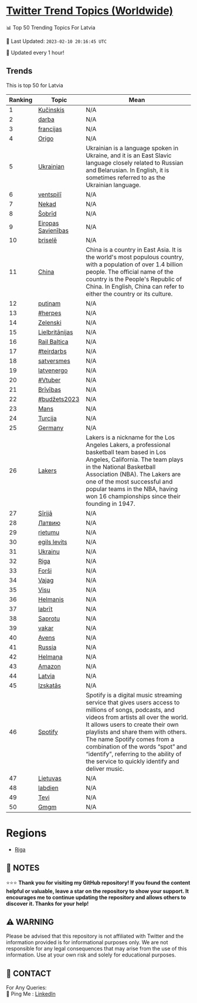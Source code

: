 [Twitter Trend Topics (Worldwide)](https://github.com/ErcinDedeoglu/Twitter-Trend-Topics)
==========


📊 Top 50 Trending Topics For Latvia

📆 Last Updated: `2023-02-10 20:16:45 UTC`

🔧 Updated every 1 hour!


## Trends

This is top 50 for Latvia

| Ranking | Topic | Mean |
| ------- | ------------ | ------------ |
| 1 | [Kučinskis](http://twitter.com/search?q=Ku%c4%8dinskis) | N/A |
| 2 | [darba](http://twitter.com/search?q=darba) | N/A |
| 3 | [francijas](http://twitter.com/search?q=francijas) | N/A |
| 4 | [Origo](http://twitter.com/search?q=Origo) | N/A |
| 5 | [Ukrainian](http://twitter.com/search?q=Ukrainian) | Ukrainian is a language spoken in Ukraine, and it is an East Slavic language closely related to Russian and Belarusian. In English, it is sometimes referred to as the Ukrainian language. |
| 6 | [ventspilī](http://twitter.com/search?q=ventspil%c4%ab) | N/A |
| 7 | [Nekad](http://twitter.com/search?q=Nekad) | N/A |
| 8 | [Šobrīd](http://twitter.com/search?q=%c5%a0obr%c4%abd) | N/A |
| 9 | [Eiropas Savienības](http://twitter.com/search?q=Eiropas+Savien%c4%abbas) | N/A |
| 10 | [briselē](http://twitter.com/search?q=brisel%c4%93) | N/A |
| 11 | [China](http://twitter.com/search?q=China) | China is a country in East Asia. It is the world's most populous country, with a population of over 1.4 billion people. The official name of the country is the People's Republic of China. In English, China can refer to either the country or its culture. |
| 12 | [putinam](http://twitter.com/search?q=putinam) | N/A |
| 13 | [#herpes](http://twitter.com/search?q=%23herpes) | N/A |
| 14 | [Zelenski](http://twitter.com/search?q=Zelenski) | N/A |
| 15 | [Lielbritānijas](http://twitter.com/search?q=Lielbrit%c4%81nijas) | N/A |
| 16 | [Rail Baltica](http://twitter.com/search?q=Rail+Baltica) | N/A |
| 17 | [#teirdarbs](http://twitter.com/search?q=%23teirdarbs) | N/A |
| 18 | [satversmes](http://twitter.com/search?q=satversmes) | N/A |
| 19 | [latvenergo](http://twitter.com/search?q=latvenergo) | N/A |
| 20 | [#Vtuber](http://twitter.com/search?q=%23Vtuber) | N/A |
| 21 | [Brīvības](http://twitter.com/search?q=Br%c4%abv%c4%abbas) | N/A |
| 22 | [#budžets2023](http://twitter.com/search?q=%23bud%c5%beets2023) | N/A |
| 23 | [Mans](http://twitter.com/search?q=Mans) | N/A |
| 24 | [Turcija](http://twitter.com/search?q=Turcija) | N/A |
| 25 | [Germany](http://twitter.com/search?q=Germany) | N/A |
| 26 | [Lakers](http://twitter.com/search?q=Lakers) | Lakers is a nickname for the Los Angeles Lakers, a professional basketball team based in Los Angeles, California. The team plays in the National Basketball Association (NBA). The Lakers are one of the most successful and popular teams in the NBA, having won 16 championships since their founding in 1947. |
| 27 | [Sīrijā](http://twitter.com/search?q=S%c4%abrij%c4%81) | N/A |
| 28 | [Латвию](http://twitter.com/search?q=%d0%9b%d0%b0%d1%82%d0%b2%d0%b8%d1%8e) | N/A |
| 29 | [rietumu](http://twitter.com/search?q=rietumu) | N/A |
| 30 | [egils levits](http://twitter.com/search?q=egils+levits) | N/A |
| 31 | [Ukrainu](http://twitter.com/search?q=Ukrainu) | N/A |
| 32 | [Riga](http://twitter.com/search?q=Riga) | N/A |
| 33 | [Forši](http://twitter.com/search?q=For%c5%a1i) | N/A |
| 34 | [Vajag](http://twitter.com/search?q=Vajag) | N/A |
| 35 | [Visu](http://twitter.com/search?q=Visu) | N/A |
| 36 | [Helmanis](http://twitter.com/search?q=Helmanis) | N/A |
| 37 | [labrīt](http://twitter.com/search?q=labr%c4%abt) | N/A |
| 38 | [Saprotu](http://twitter.com/search?q=Saprotu) | N/A |
| 39 | [vakar](http://twitter.com/search?q=vakar) | N/A |
| 40 | [Avens](http://twitter.com/search?q=Avens) | N/A |
| 41 | [Russia](http://twitter.com/search?q=Russia) | N/A |
| 42 | [Helmaņa](http://twitter.com/search?q=Helma%c5%86a) | N/A |
| 43 | [Amazon](http://twitter.com/search?q=Amazon) | N/A |
| 44 | [Latvia](http://twitter.com/search?q=Latvia) | N/A |
| 45 | [Izskatās](http://twitter.com/search?q=Izskat%c4%81s) | N/A |
| 46 | [Spotify](http://twitter.com/search?q=Spotify) | Spotify is a digital music streaming service that gives users access to millions of songs, podcasts, and videos from artists all over the world. It allows users to create their own playlists and share them with others. The name Spotify comes from a combination of the words “spot” and “identify”, referring to the ability of the service to quickly identify and deliver music. |
| 47 | [Lietuvas](http://twitter.com/search?q=Lietuvas) | N/A |
| 48 | [labdien](http://twitter.com/search?q=labdien) | N/A |
| 49 | [Tevi](http://twitter.com/search?q=Tevi) | N/A |
| 50 | [Gmgm](http://twitter.com/search?q=Gmgm) | N/A |



# Regions

* [Riga](</Latvia/Riga.md>)



## 📝 NOTES

⭐⭐⭐ **Thank you for visiting my GitHub repository! If you found the content helpful or valuable, leave a star on the repository to show your support. It encourages me to continue updating the repository and allows others to discover it. Thanks for your help!**


## ⚠️ WARNING

Please be advised that this repository is not affiliated with Twitter and the information provided is for informational purposes only. We are not responsible for any legal consequences that may arise from the use of this information. Use at your own risk and solely for educational purposes.


## 📨 CONTACT

 For Any Queries:  
            🏓 Ping Me : [LinkedIn](https://www.linkedin.com/in/ercindedeoglu/)
